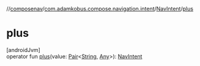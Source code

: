 //[composenav](../../../index.md)/[com.adamkobus.compose.navigation.intent](../index.md)/[NavIntent](index.md)/[plus](plus.md)

# plus

[androidJvm]\
operator fun [plus](plus.md)(value: [Pair](https://kotlinlang.org/api/latest/jvm/stdlib/kotlin/-pair/index.html)&lt;[String](https://kotlinlang.org/api/latest/jvm/stdlib/kotlin/-string/index.html), [Any](https://kotlinlang.org/api/latest/jvm/stdlib/kotlin/-any/index.html)&gt;): [NavIntent](index.md)

